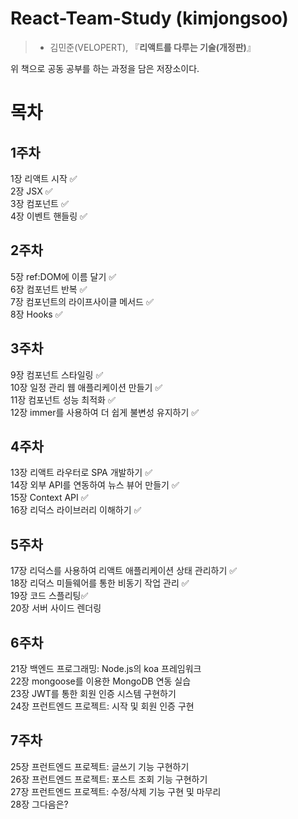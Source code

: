 # React-Team-Study (**kimjongsoo**)          

 > - 김민준(VELOPERT), 『**리액트를 다루는 기술(개정판)**』            

위 책으로 공동 공부를 하는 과정을 담은 저장소이다.                   

# 목차         
## 1주차      

1장 리액트 시작 :white_check_mark:     
2장 JSX :white_check_mark:     
3장 컴포넌트 :white_check_mark:    
4장 이벤트 핸들링 :white_check_mark:      

## 2주차          
5장 ref:DOM에 이름 달기 :white_check_mark:        
6장 컴포넌트 반복 :white_check_mark:         
7장 컴포넌트의 라이프사이클 메서드 :white_check_mark:          
8장 Hooks :white_check_mark:      

## 3주차        
9장 컴포넌트 스타일링 :white_check_mark:       
10장 일정 관리 웹 애플리케이션 만들기 :white_check_mark:      
11장 컴포넌트 성능 최적화 :white_check_mark:          
12장 immer를 사용하여 더 쉽게 불변성 유지하기 :white_check_mark:      

## 4주차            
13장 리액트 라우터로 SPA 개발하기 :white_check_mark:        
14장 외부 API를 연동하여 뉴스 뷰어 만들기  :white_check_mark:       
15장 Context API   :white_check_mark:       
16장 리덕스 라이브러리 이해하기  :white_check_mark:   

## 5주차     
17장 리덕스를 사용하여 리액트 애플리케이션 상태 관리하기 :white_check_mark:      
18장 리덕스 미들웨어를 통한 비동기 작업 관리  :white_check_mark:  
19장 코드 스플리팅:white_check_mark:      
20장 서버 사이드 렌더링   
## 6주차    
21장 백엔드 프로그래밍: Node.js의 koa 프레임워크    
22장 mongoose를 이용한 MongoDB 연동 실습      
23장 JWT를 통한 회원 인증 시스템 구현하기     
24장 프런트엔드 프로젝트: 시작 및 회원 인증 구현     
## 7주차      
25장 프런트엔드 프로젝트: 글쓰기 기능 구현하기       
26장 프런트엔드 프로젝트: 포스트 조회 기능 구현하기       
27장 프런트엔드 프로젝트: 수정/삭제 기능 구현 및 마무리     
28장 그다음은?      